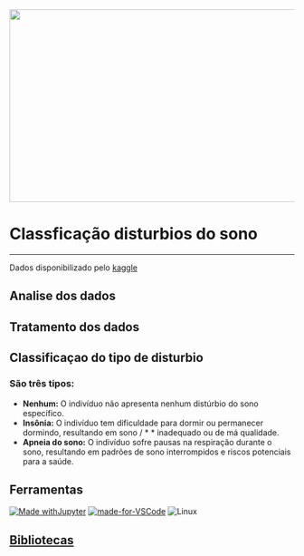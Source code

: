<img style="height:9cm;width:1000px" src="https://images.pexels.com/photos/6951522/pexels-photo-6951522.jpeg?auto=compress&cs=tinysrgb&w=1260&h=750&dpr=1" >

# Classficação disturbios do sono
---------
Dados disponibilizado pelo [kaggle](http://www.kaggle.com)

## Analise dos dados
## Tratamento dos dados
## Classificaçao do tipo de disturbio 
### São três tipos:
* __Nenhum:__ O indivíduo não apresenta nenhum distúrbio do sono específico.
* __Insônia:__ O indivíduo tem dificuldade para dormir ou permanecer dormindo, resultando em sono / * * inadequado ou de má qualidade.
* __Apneia do sono:__ O indivíduo sofre pausas na respiração durante o sono, resultando em padrões de sono interrompidos e riscos potenciais para a saúde.

## Ferramentas 
[![Made withJupyter](https://img.shields.io/badge/Made%20with-Jupyter-orange?style=for-the-badge&logo=Jupyter)](https://jupyter.org/try)
[![made-for-VSCode](https://img.shields.io/badge/Made%20for-VSCode-1f425f.svg)](https://code.visualstudio.com/)
![Linux](https://img.shields.io/badge/Linux-FCC624?style=for-the-badge&logo=linux&logoColor=black)
## [Bibliotecas](lib/lib.txt)

